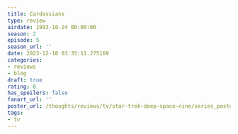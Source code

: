 ```yaml
---
title: Cardassians
type: review
airdate: 1993-10-24 00:00:00
season: 2
episode: 5
season_url: ''
date: 2023-12-10 03:35:11.275169
categories:
- reviews
- blog
draft: true
rating: 0
has_spoilers: false
fanart_url: ''
poster_url: /thoughts/reviews/tv/star-trek-deep-space-nine/series_poster.jpg
tags:
- tv
---
```


